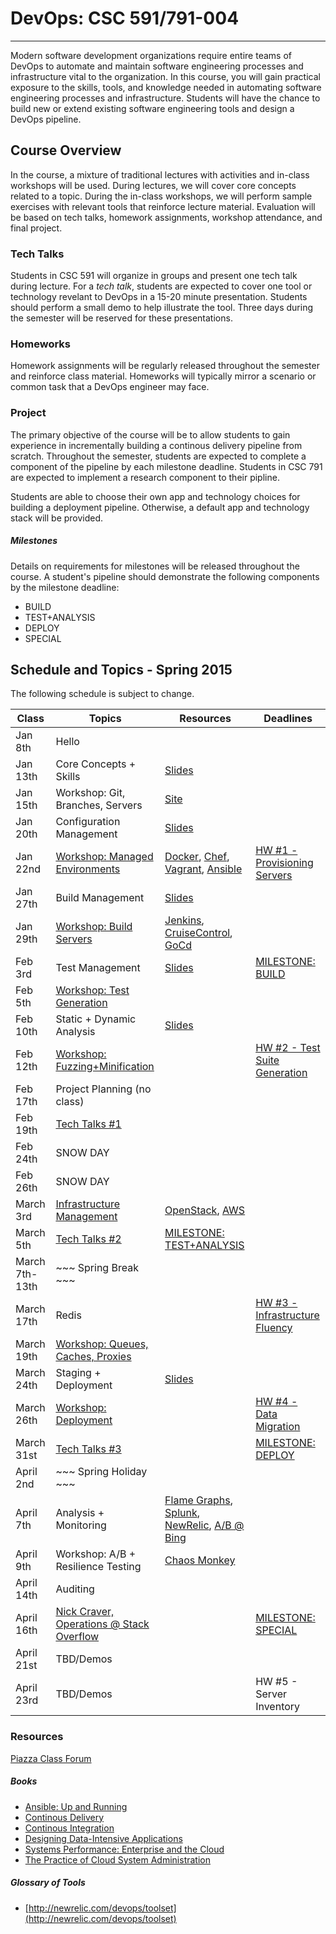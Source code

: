 # DevOps: CSC 591/791-004
-------------------------

Modern software development organizations require entire teams of DevOps to automate  and maintain software engineering processes and infrastructure vital to the organization. In this course, you will gain practical exposure to the skills, tools, and knowledge needed in automating software engineering processes and infrastructure. 
Students will have the chance to build new or extend existing software engineering tools and design a DevOps pipeline.

## Course Overview

In the course, a mixture of traditional lectures with activities and in-class workshops will be used.  During lectures, we will cover core concepts related to a topic. During the in-class workshops, we will perform sample exercises with relevant tools that reinforce lecture material.  Evaluation will be based on tech talks, homework assignments, workshop attendance, and final project.

### Tech Talks

Students in CSC 591 will organize in groups and present one tech talk during lecture.  For a *tech talk*, students are expected to cover one tool or technology revelant to DevOps in a 15-20 minute presentation.  Students should perform a small demo to help illustrate the tool. Three days during the semester will be reserved for these presentations.

### Homeworks

Homework assignments will be regularly released throughout the semester and reinforce class material.  Homeworks will typically mirror a scenario or common task that a DevOps engineer may face.

### Project

The primary objective of the course will be to allow students to gain experience in incrementally building a continous delivery pipeline from scratch.  Throughout the semester, students are expected to complete a component of the pipeline by each milestone deadline.  Students in CSC 791 are expected to implement a research component to their pipline. 

Students are able to choose their own app and technology choices for building a deployment pipeline.  Otherwise, a default app and technology stack will be provided.

##### Milestones

Details on requirements for milestones will be released throughout the course.  A student's pipeline should demonstrate the following components by the milestone deadline:

* BUILD
* TEST+ANALYSIS
* DEPLOY
* SPECIAL

## Schedule and Topics - Spring 2015

The following schedule is subject to change.

| Class    | Topics                           |  Resources |  Deadlines |
|----------|----------------------------------|------------| ----------            |
| Jan 8th  | Hello                            | &nbsp;     |  &nbsp;               | 
| Jan 13th | Core Concepts + Skills           | [Slides](https://docs.google.com/presentation/d/1gawFfJyPssbtiLs1-4FGow4Ph1-AHJeEo9B_S8Kvr70/edit)     |  &nbsp;               |
| Jan 15th | Workshop: Git, Branches, Servers | [Site](https://github.ncsu.edu/CSC-DevOps-Spring2015/ServersWorkshop)     |  &nbsp;               |
| Jan 20th | Configuration Management         | [Slides](https://docs.google.com/presentation/d/1sVDyCBwFnb1C0xKTswzmhsNn-FKwCXl434uZkAunI6M/edit#slide=id.g3ab49d3b9_154)     |  &nbsp;               |
| Jan 22nd | [Workshop: Managed Environments](https://github.com/CSC-DevOps/Course/blob/master/Workshops/CM.md)   | [Docker](https://www.docker.com/), [Chef](https://www.chef.io/chef/), [Vagrant](https://www.vagrantup.com/), [Ansible](http://www.ansible.com/get-started)     |  [HW #1 - Provisioning Servers](https://github.com/CSC-DevOps/Course/blob/master/HW/HW1.md) |
| Jan 27th | Build Management                 | [Slides](https://docs.google.com/presentation/d/1KoMQark9bdaNMBpSBfEewjR1qEic_Fi0nJxN6si6BgA/)     |  &nbsp;               |
| Jan 29th | [Workshop: Build Servers](https://github.com/CSC-DevOps/Course/blob/master/Workshops/Build.md)          | [Jenkins](http://jenkins-ci.org/), [CruiseControl](http://cruisecontrol.sourceforge.net/), [GoCd](http://www.go.cd/)     | &nbsp; |
| Feb 3rd  | Test Management                  | [Slides](https://docs.google.com/presentation/d/1tuGkWE86C-MwajbOVsUgVoJUletVszwhPHecWEd7ZYU/)     |  [MILESTONE: BUILD](https://github.com/CSC-DevOps/Course/blob/master/Project/BuildMilestone.md)     |
| Feb 5th  | [Workshop: Test Generation](https://github.com/CSC-DevOps/TestGeneration/blob/master/README.md)            | &nbsp;     |  &nbsp;               |
| Feb 10th | Static + Dynamic Analysis        | [Slides](https://docs.google.com/presentation/d/1Bf-9ASmoYrBsiisseGbxMkXCvPyJtB46zP41y7wFKE0/edit)     |  &nbsp;               |
| Feb 12th | [Workshop: Fuzzing+Minification](https://github.com/CSC-DevOps/Fuzzing)                | &nbsp;     |  [HW #2 - Test Suite Generation](https://github.com/CSC-DevOps/Course/blob/master/HW/HW2.md) |
| Feb 17th | Project Planning (no class)      | &nbsp;     |  &nbsp;               |
| Feb 19th | [Tech Talks #1](https://github.com/CSC-DevOps/Course/blob/master/TechTalks.md)                    | &nbsp;     |  &nbsp;               |
| Feb 24th | SNOW DAY            | &nbsp;     |  &nbsp;               |
| Feb 26th | SNOW DAY            | &nbsp;     |  |
| March 3rd| [Infrastructure Management](https://onedrive.live.com/redir?resid=FF912F1DFCF67A6D%211734)        | [OpenStack](http://www.openstack.org/), [AWS]() | &nbsp;  |
| March 5th| [Tech Talks #2](https://github.com/CSC-DevOps/Course/blob/master/TechTalks.md) | [MILESTONE: TEST+ANALYSIS](https://github.com/CSC-DevOps/Course/blob/master/Project/M2.md) |
| March 7th-13th  | ~~~ Spring Break ~~~      | &nbsp;     | &nbsp;                |
| March 17th | Redis               | &nbsp;     | [HW #3 - Infrastructure Fluency](https://github.com/CSC-DevOps/Course/blob/master/HW/HW3.md)                |
| March 19th | [Workshop: Queues, Caches, Proxies](https://github.com/CSC-DevOps/Queues)      | &nbsp;     | &nbsp;                |
| March 24th | Staging + Deployment                     | [Slides](https://docs.google.com/presentation/d/1TaiIh6CtkHt-ij8mCVPVrpY0yN2VTVjqfjO_zYX0lEs/edit#slide=id.g2f582368a_0_51)     | &nbsp;                | 
| March 26th | [Workshop: Deployment](https://github.com/CSC-DevOps/Deployment)          | &nbsp;     | [HW #4 - Data Migration](https://github.com/CSC-DevOps/Course/blob/master/HW/HW4.md)                |
| March 31st | [Tech Talks #3](https://github.com/CSC-DevOps/Course/blob/master/TechTalks.md)                  | &nbsp;     | [MILESTONE: DEPLOY](https://github.com/CSC-DevOps/Course/blob/master/Project/M3.md#milestone-deployment)     |
| April 2nd  | ~~~ Spring Holiday ~~~         | &nbsp;     | &nbsp;                |
| April 7th  | Analysis + Monitoring          | [Flame Graphs](https://www.usenix.org/conference/lisa13/technical-sessions/plenary/gregg), [Splunk](http://www.splunk.com/), [NewRelic](http://newrelic.com/), [A/B @ Bing](http://www.infoq.com/presentations/controlled-experiments) | &nbsp;                   |
| April 9th  | Workshop: A/B + Resilience Testing | [Chaos Monkey](https://github.com/Netflix/SimianArmy)     | &nbsp;                   |
| April 14th | Auditing              | &nbsp;     | &nbsp;                   |
| April 16th | [Nick Craver, Operations @ Stack Overflow](http://nickcraver.com/blog/)            | &nbsp;     | [MILESTONE: SPECIAL](https://github.com/CSC-DevOps/Course/blob/master/Project/M4.md#milestone-special)       |
| April 21st | TBD/Demos             | &nbsp;     | &nbsp;                   |
| April 23rd | TBD/Demos             | &nbsp;     | HW #5 - Server Inventory |

### Resources

[Piazza Class Forum](https://piazza.com/class/i5dyy1jtzh4yy)

##### Books

* [Ansible: Up and Running](http://www.ansiblebook.com/)
* [Continous Delivery](http://continuousdelivery.com/)
* [Continous Integration](http://www.amazon.com/Continuous-Integration-Improving-Software-Reducing/dp/0321336380)
* [Designing Data-Intensive Applications](http://dataintensive.net/)
* [Systems Performance: Enterprise and the Cloud](http://www.brendangregg.com/sysperfbook.html)
* [The Practice of Cloud System Administration](http://the-cloud-book.com/)

##### Glossary of Tools

* [http://newrelic.com/devops/toolset](http://newrelic.com/devops/toolset)

